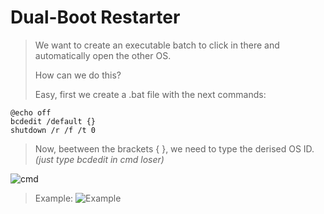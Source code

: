 # Dual-Boot Restarter
> We want to create an executable batch to click in there and automatically open the other OS.
>
> How can we do this?
>
> Easy, first we create a .bat file with the next commands:
>
```
@echo off
bcdedit /default {}
shutdown /r /f /t 0
```
>
> Now, beetween the brackets { }, we need to type the derised OS ID.
> _(just type bcdedit in cmd loser)_
>
![cmd](https://github.com/gzmatte/Dual-Boot/assets/117684932/5294fd13-f02a-475e-b8aa-50ee51a8fa8c)
>
> Example:
![Example](https://github.com/gzmatte/Dual-Boot/assets/117684932/6c683cd0-e616-4f0e-ae57-fe4d5aa6b5df)
